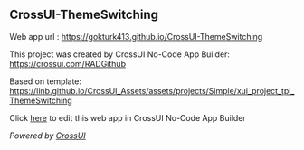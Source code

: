 ## CrossUI-ThemeSwitching
Web app url : https://gokturk413.github.io/CrossUI-ThemeSwitching

This project was created by CrossUI No-Code App Builder: https://crossui.com/RADGithub

Based on template: https://linb.github.io/CrossUI_Assets/assets/projects/Simple/xui_project_tpl_ThemeSwitching

Click [here](https://crossui.com/RADGithub/#!from=github&owner=gokturk413&repo=CrossUI-ThemeSwitching) to edit this web app in CrossUI No-Code App Builder

<i>Powered by [CrossUI](https://crossui.com)</i>
